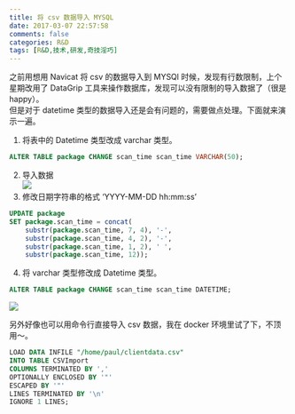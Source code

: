 ```yaml
---
title: 将 csv 数据导入 MYSQL
date: 2017-03-07 22:57:58
comments: false
categories: R&D
tags: [R&D,技术,研发,奇技淫巧]
---
```

之前用想用 Navicat 将 csv 的数据导入到 MYSQl 时候，发现有行数限制，上个星期改用了 DataGrip 工具来操作数据库，发现可以没有限制的导入数据了（很是 happy）。  
但是对于 datetime 类型的数据导入还是会有问题的，需要做点处理。下面就来演示一遍。  

1. 将表中的 Datetime 类型改成 varchar 类型。
```sql
ALTER TABLE package CHANGE scan_time scan_time VARCHAR(50);
```
2. 导入数据  
![](http://upload-images.jianshu.io/upload_images/7896037-b6e1a1910bc2ff4c.gif?imageMogr2/auto-orient/strip)
3. 修改日期字符串的格式 ‘YYYY-MM-DD hh:mm:ss’   
```sql
UPDATE package
SET package.scan_time = concat(
    substr(package.scan_time, 7, 4), '-',
    substr(package.scan_time, 4, 2), '-',
    substr(package.scan_time, 1, 2), ' ',
    substr(package.scan_time, 12));
```
4. 将 varchar 类型修改成 Datetime 类型。
 ```sql
ALTER TABLE package CHANGE scan_time scan_time DATETIME;
```
![](http://upload-images.jianshu.io/upload_images/7896037-a6a22bf880f3022b.gif?imageMogr2/auto-orient/strip)

另外好像也可以用命令行直接导入 csv 数据，我在 docker 环境里试了下，不顶用～。  
```sql
LOAD DATA INFILE "/home/paul/clientdata.csv"
INTO TABLE CSVImport
COLUMNS TERMINATED BY ','
OPTIONALLY ENCLOSED BY '"'
ESCAPED BY '"'
LINES TERMINATED BY '\n'
IGNORE 1 LINES;
```